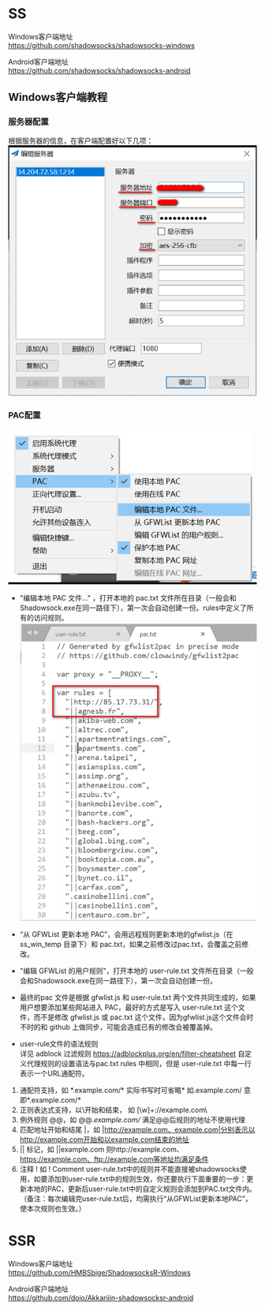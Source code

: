 # SS
Windows客户端地址  
<https://github.com/shadowsocks/shadowsocks-windows>

Android客户端地址  
<https://github.com/shadowsocks/shadowsocks-android>

## Windows客户端教程

### 服务器配置
根据服务器的信息，在客户端配置好以下几项：  
![服务器配置](images/ss_server_config.png)  

### PAC配置
![PAC规则配置](images/pac_rule_config.png)  

- "编辑本地 PAC 文件..." ，打开本地的 pac.txt 文件所在目录（一般会和Shadowsock.exe在同一路径下），第一次会自动创建一份。rules中定义了所有的访问规则。  
![PAC.txt](images/pac_text.png)

- “从 GFWList 更新本地 PAC”，会用远程规则更新本地的gfwlist.js（在 ss_win_temp 目录下）和 pac.txt，如果之前修改过pac.txt，会覆盖之前修改。

- "编辑 GFWList 的用户规则"，打开本地的 user-rule.txt 文件所在目录（一般会和Shadowsock.exe在同一路径下），第一次会自动创建一份。

- 最终的pac 文件是根据 gfwlist.js 和 user-rule.txt 两个文件共同生成的，如果用户想要添加某些网站进入 PAC，最好的方式是写入 user-rule.txt 这个文件，而不是修改 gfwlist.js 或 pac.txt 这个文件，因为gfwlist.js这个文件会时不时的和 github 上做同步，可能会造成已有的修改会被覆盖掉。

- user-rule文件的语法规则  
详见 adblock 过滤规则 <https://adblockplus.org/en/filter-cheatsheet>
自定义代理规则的设置语法与pac.txt rules 中相同，但是 user-rule.txt 中每一行表示一个URL通配符。

1. 通配符支持，如 \*.example.com/\* 实际书写时可省略\* 如.example.com/ 意即*.example.com/*
2. 正则表达式支持，以\开始和结束， 如 \[\w]+:\/\/example.com\
3. 例外规则 @@，如 @@*.example.com/* 满足@@后规则的地址不使用代理
4. 匹配地址开始和结尾 |，如 |http://example.com、example.com|分别表示以http://example.com开始和以example.com结束的地址
5. || 标记，如 ||example.com 则http://example.com、https://example.com、ftp://example.com等地址均满足条件
6. 注释 ! 如 ! Comment
user-rule.txt中的规则并不能直接被shadowsocks使用，如要添加到user-rule.txt中的规则生效，你还要执行下面重要的一步：更新本地的PAC，更新后user-rule.txt中的自定义规则会添加到PAC.txt文件内。（备注：每次编辑完user-rule.txt后，均需执行“从GFWList更新本地PAC”，使本次规则也生效。）


# SSR
Windows客户端地址  
<https://github.com/HMBSbige/ShadowsocksR-Windows>

Android客户端地址  
<https://github.com/doio/Akkariiin-shadowsocksr-android>


